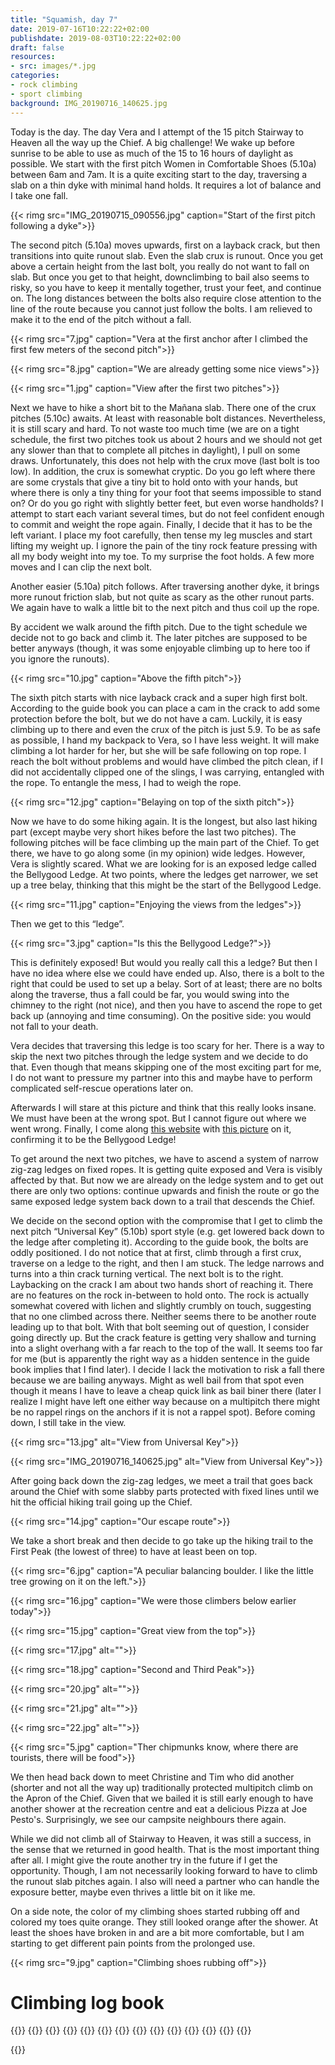 ```yaml
---
title: "Squamish, day 7"
date: 2019-07-16T10:22:22+02:00
publishdate: 2019-08-03T10:22:22+02:00
draft: false
resources:
- src: images/*.jpg
categories:
- rock climbing
- sport climbing
background: IMG_20190716_140625.jpg
---
```


Today is the day. The day Vera and I attempt of the 15 pitch Stairway to Heaven
all the way up the Chief. A big challenge! We wake up before sunrise to be able
to use as much of the 15 to 16 hours of daylight as possible. We start with the
first pitch Women in Comfortable Shoes (5.10a) between 6am and 7am. It is
a quite exciting start to the day, traversing a slab on a thin dyke with minimal
hand holds. It requires a lot of balance and I take one fall.

{{< rimg src="IMG_20190715_090556.jpg" caption="Start of the first pitch following a dyke">}}

The second pitch (5.10a) moves upwards, first on a layback crack, but then
transitions into quite runout slab. Even the slab crux is runout. Once you get
above a certain height from the last bolt, you really do not want to fall on
slab. But once you get to that height, downclimbing to bail also seems to risky,
so you have to keep it mentally together, trust your feet, and continue on. The
long distances between the bolts also require close attention to the line of the
route because you cannot just follow the bolts.  I am relieved to make it to the
end of the pitch without a fall.

{{< rimg src="7.jpg" caption="Vera at the first anchor after I climbed the first few meters of the second pitch">}}

{{< rimg src="8.jpg" caption="We are already getting some nice views">}}

{{< rimg src="1.jpg" caption="View after the first two pitches">}}

Next we have to hike a short bit to the Mañana slab. There one of the crux
pitches (5.10c) awaits. At least with reasonable bolt distances. Nevertheless,
it is still scary and hard. To not waste too much time (we are on a tight
schedule, the first two pitches took us about 2 hours and we should not get any
slower than that to complete all pitches in daylight), I pull on some draws.
Unfortunately, this does not help with the crux move (last bolt is too low). In
addition, the crux is somewhat cryptic. Do you go left where there are some
crystals that give a tiny bit to hold onto with your hands, but where there is
only a tiny thing for your foot that seems impossible to stand on? Or do you go
right with slightly better feet, but even worse handholds? I attempt to start
each variant several times, but do not feel confident enough to commit and
weight the rope again. Finally, I decide that it has to be the left variant.
I place my foot carefully, then tense my leg muscles and start lifting my weight
up.  I ignore the pain of the tiny rock feature pressing with all my body weight
into my toe.  To my surprise the foot holds. A few more moves and I can clip the
next bolt.

Another easier (5.10a) pitch follows. After traversing another dyke, it brings
more runout friction slab, but not quite as scary as the other runout parts. We
again have to walk a little bit to the next pitch and thus coil up the rope.

By accident we walk around the fifth pitch. Due to the tight schedule we decide
not to go back and climb it. The later pitches are supposed to be better anyways
(though, it was some enjoyable climbing up to here too if you ignore the
runouts).

{{< rimg src="10.jpg" caption="Above the fifth pitch">}}

The sixth pitch starts with nice layback crack and a super high first bolt.
According to the guide book you can place a cam in the crack to add some
protection before the bolt, but we do not have a cam. Luckily, it is easy
climbing up to there and even the crux of the pitch is just 5.9. To be as safe
as possible, I hand my backpack to Vera, so I have less weight. It will make
climbing a lot harder for her, but she will be safe following on top rope.
I reach the bolt without problems and would have climbed the pitch clean, if
I did not accidentally clipped one of the slings, I was carrying, entangled with
the rope. To entangle the mess, I had to weigh the rope.

{{< rimg src="12.jpg" caption="Belaying on top of the sixth pitch">}}

Now we have to do some hiking again. It is the longest, but also last hiking
part (except maybe very short hikes before the last two pitches). The following
pitches will be face climbing up the main part of the Chief.  To get there, we
have to go along some (in my opinion) wide ledges. However, Vera is slightly
scared. What we are looking for is an exposed ledge called the Bellygood Ledge.
At two points, where the ledges get narrower, we set up a tree belay, thinking
that this might be the start of the Bellygood Ledge.

{{< rimg src="11.jpg" caption="Enjoying the views from the ledges">}}

Then we get to this “ledge”.

{{< rimg src="3.jpg" caption="Is this the Bellygood Ledge?">}}

This is definitely exposed! But would you really call this a ledge? But then
I have no idea where else we could have ended up. Also, there is a bolt to the
right that could be used to set up a belay. Sort of at least; there are no bolts
along the traverse, thus a fall could be far, you would swing into the chimney
to the right (not nice), and then you have to ascend the rope to get back up
(annoying and time consuming). On the positive side: you would not fall to your
death.

Vera decides that traversing this ledge is too scary for her. There is a way to
skip the next two pitches through the ledge system and we decide to do that.
Even though that means skipping one of the most exciting part for me, I do not
want to pressure my partner into this and maybe have to perform complicated
self-rescue operations later on.

Afterwards I will stare at this picture and think that this really looks insane.
We must have been at the wrong spot. But I cannot figure out where we went
wrong. Finally, I come along [this website](http://www.stephabegg.com/home/tripreports/britishcolumbia/squamish)
with [this picture](https://farm6.static.flickr.com/5523/14371686245_055cb20607_b.jpg)
on it, confirming it to be the Bellygood Ledge!

To get around the next two pitches, we have to ascend a system of narrow zig-zag
ledges on fixed ropes. It is getting quite exposed and Vera is visibly affected
by that. But now we are already on the ledge system and to get out there are
only two options: continue upwards and finish the route or go the same exposed
ledge system back down to a trail that descends the Chief.

We decide on the second option with the compromise that I get to climb the next
pitch “Universal Key” (5.10b) sport style (e.g. get lowered back down to the
ledge after completing it). According to the guide book, the bolts are oddly
positioned. I do not notice that at first, climb through a first crux, traverse
on a ledge to the right, and then I am stuck. The ledge narrows and turns into
a thin crack turning vertical. The next bolt is to the right.  Laybacking on the
crack I am about two hands short of reaching it. There are no features on the
rock in-between to hold onto. The rock is actually somewhat covered with lichen
and slightly crumbly on touch, suggesting that no one climbed across there.
Neither seems there to be another route leading up to that bolt. With that bolt
seeming out of question, I consider going directly up. But the crack feature is
getting very shallow and turning into a slight overhang with a far reach to the
top of the wall. It seems too far for me (but is apparently the right way as
a hidden sentence in the guide book implies that I find later). I decide I lack
the motivation to risk a fall there because we are bailing anyways. Might as
well bail from that spot even though it means I have to leave a cheap quick link
as bail biner there (later I realize I might have left one either way because on
a multipitch there might be no rappel rings on the anchors if it is not a rappel
spot). Before coming down, I still take in the view.

{{< rimg src="13.jpg" alt="View from Universal Key">}}

{{< rimg src="IMG_20190716_140625.jpg" alt="View from Universal Key">}}

After going back down the zig-zag ledges, we meet a trail that goes back around
the Chief with some slabby parts protected with fixed lines until we hit the
official hiking trail going up the Chief.

{{< rimg src="14.jpg" caption="Our escape route">}}

We take a short break and then decide to go take up the hiking trail to the
First Peak (the lowest of three) to have at least been on top.

{{< rimg src="6.jpg" caption="A peculiar balancing boulder. I like the little tree growing on it on the left.">}}

{{< rimg src="16.jpg" caption="We were those climbers below earlier today">}}

{{< rimg src="15.jpg" caption="Great view from the top">}}

{{< rimg src="17.jpg" alt="">}}

{{< rimg src="18.jpg" caption="Second and Third Peak">}}

{{< rimg src="20.jpg" alt="">}}

{{< rimg src="21.jpg" alt="">}}

{{< rimg src="22.jpg" alt="">}}

{{< rimg src="5.jpg" caption="Ther chipmunks know, where there are tourists, there will be food">}}

We then head back down to meet Christine and Tim who did another (shorter and
not all the way up) traditionally protected multipitch climb on the Apron of the
Chief. Given that we bailed it is still early enough to have another shower at
the recreation centre and eat a delicious Pizza at Joe Pesto's. Surprisingly, we
see our campsite neighbours there again.

While we did not climb all of Stairway to Heaven, it was still a success, in the
sense that we returned in good health. That is the most important thing after
all. I might give the route another try in the future if I get the opportunity.
Though, I am not necessarily looking forward to have to climb the runout slab
pitches again. I also will need a partner who can handle the exposure better,
maybe even thrives a little bit on it like me.

On a side note, the color of my climbing shoes started rubbing off and colored
my toes quite orange. They still looked orange after the shower. At least the
shoes have broken in and are a bit more comfortable, but I am starting to get
different pain points from the prolonged use.

{{< rimg src="9.jpg" caption="Climbing shoes rubbing off">}}


# Climbing log book

{{<climbs>}}
{{<multipitch name="Stairway to Heaven" pitches="15">}}
{{<climb name="Pitch 1 Women in Comfortable Shoes" style="hangdog" grade="5.10a">}}
{{<climb name="Pitch 2" style="onsight" grade="5.10a">}}
{{<climb name="Pitch 3 Xenolith Dance" style="aid" grade="5.10c">}}
{{<climb name="Pitch 4" style="onsight" grade="5.10a">}}
{{<climb name="Pitch 5 Dyke Link" style="skipped" grade="5.10a">}}
{{<climb name="Pitch 6 “Moonwatcher”" style="hangdog" grade="5.9">}}
{{<climb name="Pitch 7" style="skipped" grade="5.10a">}}
{{<climb name="Pitch 8" style="skipped" grade="5.10c">}}
{{<climb name="Pitch 9 “Universal Key”" style="bailed" grade="5.10b">}}
{{<climb name="Pitch 10–15" style="not attempted" grade="5.10c">}}
{{</multipitch>}}
{{</climbs>}}

{{<nextday>}}
